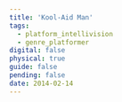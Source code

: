 ```yaml
---
title: 'Kool-Aid Man'
tags:
  - platform_intellivision
  - genre_platformer
digital: false
physical: true
guide: false
pending: false
date: 2014-02-14
---
```

